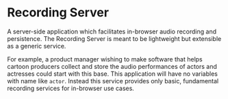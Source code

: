 # Recording Server

A server-side application which facilitates in-browser audio recording and persistence.  The Recording Server is meant to be lightweight but extensible as a generic service.

For example, a product manager wishing to make software that helps cartoon producers collect and store the audio performances of actors and actresses could start with this base.  This application will have no variables with name like `actor`.  Instead this service provides only basic, fundamental recording services for in-browser use cases.
